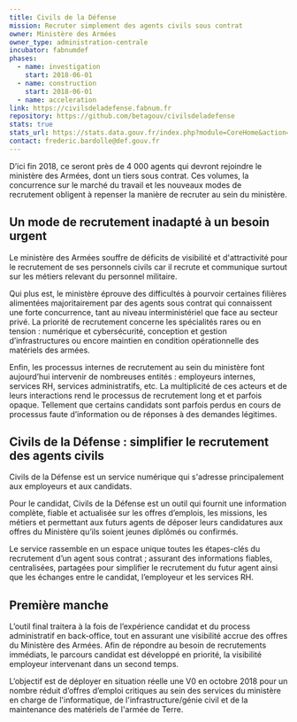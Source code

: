 ```yaml
---
title: Civils de la Défense
mission: Recruter simplement des agents civils sous contrat
owner: Ministère des Armées
owner_type: administration-centrale
incubator: fabnumdef
phases:
  - name: investigation
    start: 2018-06-01
  - name: construction
    start: 2018-06-01
  - name: acceleration
link: https://civilsdeladefense.fabnum.fr
repository: https://github.com/betagouv/civilsdeladefense
stats: true
stats_url: https://stats.data.gouv.fr/index.php?module=CoreHome&action=index&idSite=75&period=day&date=yesterday
contact: frederic.bardolle@def.gouv.fr
---
```


D’ici fin 2018, ce seront près de 4 000 agents qui devront rejoindre le ministère des Armées, dont un tiers sous contrat. Ces volumes, la concurrence sur le marché du travail et les nouveaux modes de recrutement obligent à repenser la manière de recruter au sein du ministère.

## Un mode de recrutement inadapté à un besoin urgent

Le ministère des Armées souffre de déficits de visibilité et d'attractivité pour le recrutement de ses personnels civils car il recrute et communique surtout sur les métiers relevant du personnel militaire.

Qui plus est, le ministère éprouve des difficultés à pourvoir certaines filières alimentées majoritairement par des agents sous contrat qui connaissent une forte concurrence, tant au niveau interministériel que face au secteur privé. La priorité de recrutement concerne les spécialités rares ou en tension : numérique et cybersécurité, conception et gestion d’infrastructures ou encore maintien en condition opérationnelle des matériels des armées.

Enfin, les processus internes de recrutement au sein du ministère font aujourd’hui intervenir de nombreuses entités : employeurs internes, services RH, services administratifs, etc. La multiplicité de ces acteurs et de leurs interactions rend le processus de recrutement long et et parfois opaque. Tellement que certains candidats sont parfois perdus en cours de processus faute d’information ou de réponses à des demandes légitimes.

## Civils de la Défense : simplifier le recrutement des agents civils

Civils de la Défense est un service numérique qui s'adresse principalement aux employeurs et aux candidats.

Pour le candidat, Civils de la Défense est un outil qui fournit une information complète, fiable et actualisée sur les offres d’emplois, les missions, les métiers et permettant aux futurs agents de  déposer leurs candidatures aux offres du Ministère qu’ils soient jeunes diplômés ou confirmés.

Le service rassemble en un espace unique toutes les étapes-clés du recrutement d’un agent sous contrat ; assurant des informations fiables, centralisées, partagées pour simplifier le recrutement du futur agent ainsi que les échanges entre le candidat, l’employeur et les services RH.

## Première manche

L’outil final traitera à la fois de l’expérience candidat et du process administratif en back-office, tout en assurant une visibilité accrue des offres du Ministère des Armées. Afin de répondre au besoin de recrutements immédiats, le parcours candidat est développé en priorité, la visibilité employeur intervenant dans un second temps.

L’objectif est de déployer en situation réelle une V0 en octobre 2018 pour un nombre réduit d’offres d’emploi critiques au sein des services du ministère en charge de l'informatique, de l'infrastructure/génie civil et de la maintenance des matériels de l'armée de Terre.
